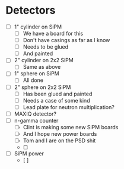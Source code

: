 # Detectors
- [ ] 1" cylinder on SiPM
	- [ ] We have a board for this
	- [ ] Don't have casings as far as I know
	- [ ] Needs to be glued
	- [ ] And painted
- [ ] 2" cylinder on 2x2 SiPM
	- [ ] Same as above
- [ ] 1" sphere on SiPM
	- [ ] All done
- [ ] 2" sphere on 2x2 SiPM
	- [ ] Has been glued and painted
	- [ ] Needs a case of some kind
	- [ ] Lead plate for neutron multiplication?
- [ ] MAXIQ detector?
- [ ] n-gamma counter
	- [ ] Clint is making some new SiPM boards
	- [ ] And I hope new power boards
	- [ ] Tom and I are on the PSD shit
	- [ ] 
- [ ] SiPM power
	- [ ] 